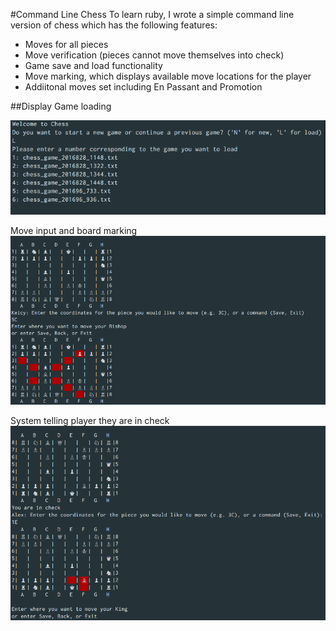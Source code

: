 #Command Line Chess
To learn ruby, I wrote a simple command line version of chess which has the following features:
- Moves for all pieces 
- Move verification (pieces cannot move themselves into check)
- Game save and load functionality
- Move marking, which displays available move locations for the player 
- Addiitonal moves set including En Passant and Promotion

##Display 
Game loading

![alt-tag](https://github.com/alexandersmanning/Chess/blob/master/images/load_screen.png)

Move input and board marking
![alt-tag](https://github.com/alexandersmanning/Chess/blob/master/images/available_moves.png)

System telling player they are in check
![alt-tag](https://github.com/alexandersmanning/Chess/blob/master/images/in_check.png)


